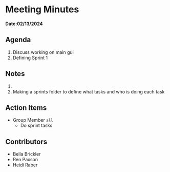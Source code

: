 # Meeting Minutes
**Date:02/13/2024**

## Agenda
1. Discuss working on main gui
2. Defining Sprint 1

## Notes
1.
2. Making a sprints folder to define what tasks and who is doing each task

## Action Items
* Group Member `all`
    * Do sprint tasks

## Contributors
* Bella Brickler
* Ren Paxson
* Heidi Raber